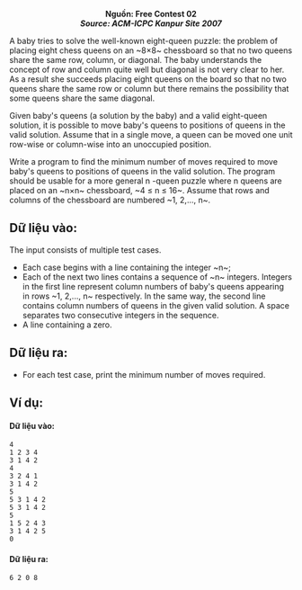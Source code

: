**<center>Nguồn:  Free Contest 02</center>**
***<center>Source: ACM-ICPC Kanpur Site 2007</center>***

A baby tries to solve the well-known eight-queen puzzle: the problem of placing eight chess queens on an ~8×8~ chessboard so that no two queens share the same row, column, or diagonal. The baby understands the concept of row and column quite well but diagonal is not very clear to her. As a result she succeeds placing eight queens on the board so that no two queens share the same row or column but there remains the possibility that some
queens share the same diagonal.

Given baby's queens (a solution by the baby) and a valid eight-queen solution, it is possible to move baby's queens to positions of queens in the valid solution. Assume that in a single move, a queen can be moved one unit row-wise or column-wise into an unoccupied position.

Write a program to find the minimum number of moves required to move baby's queens to positions of queens in the valid solution. The program should be usable for a more general n -queen puzzle where n queens are placed on an ~n×n~ chessboard, ~4 ≤ n ≤ 16~. Assume that rows and columns of the chessboard are numbered ~1, 2,..., n~.

## Dữ liệu vào:
The input consists of multiple test cases.
- Each case begins with a line containing the integer ~n~;
- Each of the next two lines contains a sequence of ~n~ integers. Integers in the first line represent column numbers of baby's queens appearing in rows ~1, 2,..., n~ respectively. In the same way, the second line contains column numbers of queens in the given valid solution. A space separates two consecutive integers in the sequence.
- A line containing a zero.

## Dữ liệu ra:
- For each test case, print the minimum number of moves required.

## Ví dụ:
#### Dữ liệu vào:
```
4
1 2 3 4
3 1 4 2
4
3 2 4 1
3 1 4 2
5
5 3 1 4 2
5 3 1 4 2
5
1 5 2 4 3
3 1 4 2 5
0
```

#### Dữ liệu ra:
```
6 2 0 8
```